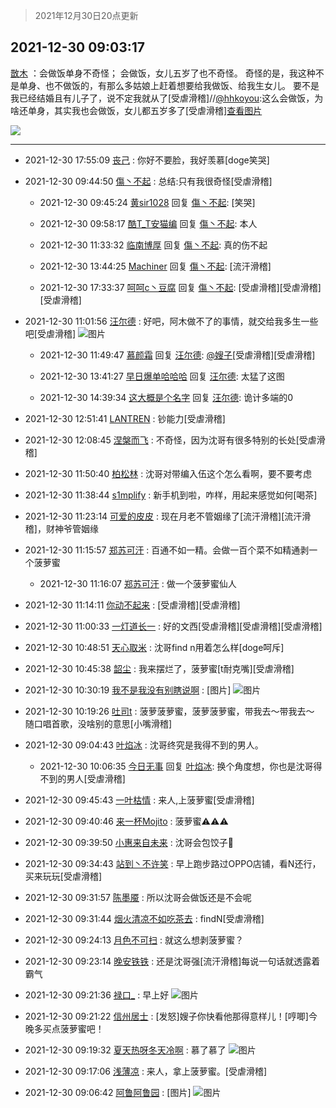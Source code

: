 > 2021年12月30日20点更新
<link rel="stylesheet" href="https://cdn.jsdelivr.net/gh/taotie6/sampleJSON@main/css/photo_show.css">
<meta name="referrer" content="no-referrer" />


 ## 2021-12-30 09:03:17 

 [㪚木](https://www.coolapk.com/feed/32466177?shareKey=NTMzOTE0MTc4ZTJjNjFjZDEwOGU~) ：会做饭单身不奇怪；
会做饭，女儿五岁了也不奇怪。
奇怪的是，我这种不是单身、也不做饭的，有那么多姑娘上赶着想要给我做饭、给我生女儿。
要不是我已经结婚且有儿子了，说不定我就从了[受虐滑稽]//<a class="feed-link-uname" href="/u/hhkoyou">@hhkoyou</a>:这么会做饭，为啥还单身，其实我也会做饭<!--break-->，女儿都五岁多了[受虐滑稽]<a class="feed-forward-pic" href="http://image.coolapk.com/feed/2021/1229/22/3346046_6a76e53a_9681_7698_851@1080x1440.jpeg">查看图片</a> 

<div class="album">
<img class="img-item" src="https://image.coolapk.com/feed/2019/0412/17/1081091_1555060673_5592@400x225.gif" />
</div>

 ------- 

- 2021-12-30 17:55:09 [丧己](uid=2217573) : 你好不要脸，我好羡慕[doge笑哭] 

- 2021-12-30 09:44:50 [傷丶不起](uid=3433594) : 总结:只有我很奇怪[受虐滑稽] 

    - 2021-12-30 09:45:24 [黄sir1028](uid=905870) 回复 [傷丶不起](uid=3433594): [笑哭] 

    - 2021-12-30 09:58:17 [酷T_T安猫编](uid=3220399) 回复 [傷丶不起](uid=3433594): 本人 

    - 2021-12-30 11:33:32 [临南博厚](uid=1284044) 回复 [傷丶不起](uid=3433594): 真的伤不起 

    - 2021-12-30 13:44:25 [Machiner](uid=3114536) 回复 [傷丶不起](uid=3433594): [流汗滑稽] 

    - 2021-12-30 17:33:37 [呵呵c丶豆腐](uid=860121) 回复 [傷丶不起](uid=3433594): [受虐滑稽][受虐滑稽][受虐滑稽] 

- 2021-12-30 11:01:56 [汪尔德](uid=1595236) : 好吧，阿木做不了的事情，就交给我多生一些吧[受虐滑稽] ![图片](https://image.coolapk.com/feed/2020/0907/13/1259490_2c5d1ee9_6402_3153@220x391.gif)

    - 2021-12-30 11:49:47 [慕颜霜](uid=3801065) 回复 [汪尔德](uid=1595236): <a class="feed-link-uname" href="/u/嫂子">@嫂子</a>[受虐滑稽][受虐滑稽] 

    - 2021-12-30 13:41:27 [早日爆单哈哈哈](uid=2188936) 回复 [汪尔德](uid=1595236): 太猛了这图 

    - 2021-12-30 14:39:34 [这大概是个名字](uid=682188) 回复 [汪尔德](uid=1595236): 诡计多端的0 

- 2021-12-30 12:51:41 [LANTREN](uid=2194571) : 钞能力[受虐滑稽] 

- 2021-12-30 12:08:45 [涅槃而飞](uid=1128897) : 不奇怪，因为沈哥有很多特别的长处[受虐滑稽] 

- 2021-12-30 11:50:40 [柏松林](uid=782365) : 沈哥对带编入伍这个怎么看啊，要不要考虑 

- 2021-12-30 11:38:44 [s1mplify](uid=1732022) : 新手机到啦，咋样，用起来感觉如何[喝茶] 

- 2021-12-30 11:23:14 [可爱的皮皮](uid=2163021) : 现在月老不管姻缘了[流汗滑稽][流汗滑稽]，财神爷管姻缘 

- 2021-12-30 11:15:57 [郑苏可汗](uid=678781) : 百通不如一精。会做一百个菜不如精通剥一个菠萝蜜 

    - 2021-12-30 11:16:07 [郑苏可汗](uid=678781) : 做一个菠萝蜜仙人 

- 2021-12-30 11:14:11 [你动不起来](uid=3227807) : [受虐滑稽][受虐滑稽] 

- 2021-12-30 11:00:33 [一灯道长一](uid=2901910) : 好的文西[受虐滑稽][受虐滑稽][受虐滑稽] 

- 2021-12-30 10:48:51 [天心取米](uid=2132901) : 沈哥find n用着怎么样[doge呵斥] 

- 2021-12-30 10:45:38 [韶尘](uid=1296954) : 我来摆烂了，菠萝蜜[t耐克嘴][受虐滑稽] 

- 2021-12-30 10:30:19 [我不是我没有别瞎说啊](uid=2231912) : [图片] ![图片](https://image.coolapk.com/feed/2021/1230/10/2231912_264198e1_1418_6194_343@1080x1080.jpeg)

- 2021-12-30 10:19:26 [吐司t](uid=3079076) : 菠萝菠萝蜜，菠萝菠萝蜜，带我去～带我去～
随口唱首歌，没啥别的意思[小嘴滑稽] 

- 2021-12-30 09:04:43 [叶焰冰](uid=1065430) : 沈哥终究是我得不到的男人。 

    - 2021-12-30 10:06:35 [今日无事](uid=3604434) 回复 [叶焰冰](uid=1065430): 换个角度想，你也是沈哥得不到的男人[受虐滑稽] 

- 2021-12-30 09:45:43 [一叶枯情](uid=3936306) : 来人,上菠萝蜜[受虐滑稽] 

- 2021-12-30 09:40:46 [来一杯Mojito](uid=718339) : 菠萝蜜⚠⚠⚠ 

- 2021-12-30 09:39:50 [小惠来自未来](uid=847097) : 沈哥会包饺子🥟 

- 2021-12-30 09:34:43 [站到丶不许笑](uid=1165627) : 早上跑步路过OPPO店铺，看N还行，买来玩玩[受虐滑稽] 

- 2021-12-30 09:31:57 [陈墨魇](uid=1228800) : 所以沈哥会做饭还是不会呢 

- 2021-12-30 09:31:44 [烟火清凉不如吃茶去](uid=4279524) : findN[受虐滑稽] 

- 2021-12-30 09:24:13 [月色不可扫](uid=3639201) : 就这么想剥菠萝蜜？ 

- 2021-12-30 09:23:14 [晚安铁铁](uid=2870621) : 还是沈哥强[流汗滑稽]每说一句话就透露着霸气 

- 2021-12-30 09:21:36 [禄口_](uid=1005884) : 早上好 ![图片](https://image.coolapk.com/feed/2021/1230/09/1005884_61c1acaf_7294_8084_890@4000x1868.jpeg)

- 2021-12-30 09:21:22 [信州居士](uid=1809579) : [发怒]嫂子你快看他那得意样儿！[哼唧]今晚多买点菠萝蜜吧！ 

- 2021-12-30 09:19:32 [夏天热呀冬天冷啊](uid=3688557) : 慕了慕了 ![图片](https://image.coolapk.com/feed/2021/1230/09/3688557_94ad174c_7171_4807_902@198x135.jpeg)

- 2021-12-30 09:17:06 [浅薄凉](uid=1630624) : 来人，拿上菠萝蜜。[受虐滑稽] 

- 2021-12-30 09:06:42 [阿鲁阿鲁园](uid=8744023) : [图片] ![图片](https://image.coolapk.com/feed/2019/0529/16/1142431_7636_8442@350x197.gif)

